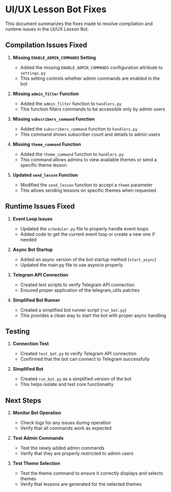 # UI/UX Lesson Bot Fixes

This document summarizes the fixes made to resolve compilation and runtime issues in the UI/UX Lesson Bot.

## Compilation Issues Fixed

1. **Missing `ENABLE_ADMIN_COMMANDS` Setting**
   - Added the missing `ENABLE_ADMIN_COMMANDS` configuration attribute to `settings.py`
   - This setting controls whether admin commands are enabled in the bot

2. **Missing `admin_filter` Function**
   - Added the `admin_filter` function to `handlers.py`
   - This function filters commands to be accessible only by admin users

3. **Missing `subscribers_command` Function**
   - Added the `subscribers_command` function to `handlers.py`
   - This command shows subscriber count and details to admin users

4. **Missing `theme_command` Function**
   - Added the `theme_command` function to `handlers.py`
   - This command allows admins to view available themes or send a specific theme lesson

5. **Updated `send_lesson` Function**
   - Modified the `send_lesson` function to accept a `theme` parameter
   - This allows sending lessons on specific themes when requested

## Runtime Issues Fixed

1. **Event Loop Issues**
   - Updated the `scheduler.py` file to properly handle event loops
   - Added code to get the current event loop or create a new one if needed

2. **Async Bot Startup**
   - Added an async version of the bot startup method (`start_async`)
   - Updated the main.py file to use asyncio properly

3. **Telegram API Connection**
   - Created test scripts to verify Telegram API connection
   - Ensured proper application of the telegram_utils patches

4. **Simplified Bot Runner**
   - Created a simplified bot runner script (`run_bot.py`)
   - This provides a clean way to start the bot with proper async handling

## Testing

1. **Connection Test**
   - Created `test_bot.py` to verify Telegram API connection
   - Confirmed that the bot can connect to Telegram successfully

2. **Simplified Bot**
   - Created `run_bot.py` as a simplified version of the bot
   - This helps isolate and test core functionality

## Next Steps

1. **Monitor Bot Operation**
   - Check logs for any issues during operation
   - Verify that all commands work as expected

2. **Test Admin Commands**
   - Test the newly added admin commands
   - Verify that they are properly restricted to admin users

3. **Test Theme Selection**
   - Test the theme command to ensure it correctly displays and selects themes
   - Verify that lessons are generated for the selected themes 